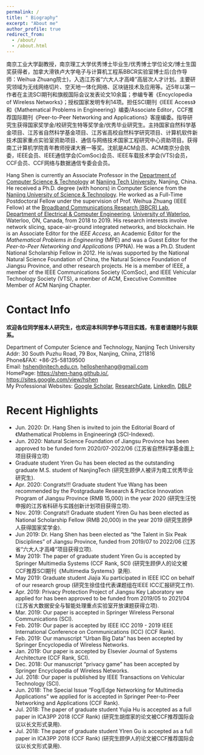 ```yaml
---
permalink: /
title: " Biography"
excerpt: "About me"
author_profile: true
redirect_from: 
  - /about/
  - /about.html
---
```


南京工业大学副教授，南京理工大学优秀博士毕业生/优秀博士学位论文/博士生国奖获得者，加拿大滑铁卢大学电子与计算机工程系BBCR实验室博士后(合作导师：Weihua Zhuang院士)，入选江苏省“六大人才高峰”高层次人才计划。主要研究领域为无线网络切片、空天地一体化网络、区块链技术及应用等。近5年以第一作者在主流SCI期刊和旗舰国际会议发表论文10余篇；参编专著《Encyclopedia of Wireless Networks》；授权国家发明专利14项。担任SCI期刊《IEEE Access》和《Mathematical Problems in Engineering》编委/Associate Editor，CCF推荐国际期刊《Peer-to-Peer Networking and Applications》客座编委。指导研究生获得国家奖学金/校研究生特等奖学金/优秀毕业研究生。主持国家自然科学基金项目、江苏省自然科学基金项目、江苏省高校自然科学研究项目、计算机软件新技术国家重点实验室资助项目、通信与网络技术国家工程研究中心资助项目。获得南工计算机学院青年教师授课大赛一等奖。沈航是ACM会员、ACM南京分会执委，IEEE会员、IEEE通信学会(ComSoc)会员、IEEE车载技术学会(VTS)会员，CCF会员、CCF网络与数据通信专委会会员。 

Hang Shen is currently an Associate Professor in the [Department of Computer Science & Technology](http://cise.njtech.edu.cn/) at [Nanjing Tech University](http://www.njtech.edu.cn/), Nanjing, China. He received a Ph.D. degree (with honors) in Computer Science from the [Nanjing University of Science & Technology](http://www.njust.edu.cn/). He worked as a Full-Time Postdoctoral Fellow under the supervision of Prof. Weihua Zhuang (IEEE Fellow) at the [Broadband Communications Research (BBCR) Lab](https://uwaterloo.ca/broadband-communications-research-lab/), [Department of Electrical & Computer Engineering](https://ece.uwaterloo.ca/Home/), [University of Waterloo](https://uwaterloo.ca/), Waterloo, ON, Canada, from 2018 to 2019. His research interests involve network slicing, space-air-ground integrated networks, and blockchain. He is an Associate Editor for the *IEEE Access*, an Academic Editor for the *Mathematical Problems in Engineering* (MPE) and was a Guest Editor for the *Peer-to-Peer Networking and Applications* (PPNA). He was a Ph.D. Student National Scholarship Fellow in 2012. He is/was supported by the National Natural Science Foundation of China, the Natural Science Foundation of Jiangsu Province, and other research projects. He is a member of IEEE, a member of the IEEE Communications Society (ComSoc), and IEEE Vehicular Technology Society (VTS), a member of ACM, Executive Committee Member of ACM Nanjing Chapter.

Contact Info
======
**欢迎各位同学报本人研究生，也欢迎本科同学参与项目实践，有意者请随时与我联系。**

Department of Computer Science and Technology, Nanjing Tech University<br/>Addr: 30 South Puzhu Road, 79 Box, Nanjing, China, 211816 <br/>Phone&FAX: +86-25-58139500<br/>Email: hshen@njtech.edu.cn, helloshenhang@gmail.com <br/>HomePage: https://shen-hang.github.io/, https://sites.google.com/view/hshen <br/>My Professional Websites: [Google Scholar](https://scholar.google.com/citations?hl=zh-CN&user=AT0fotQAAAAJ&view_op=list_works&sortby=pubdate), [ResearchGate](https://www.researchgate.net/profile/Hang_Shen), [LinkedIn](http://www.linkedin.com/in/hangshen), [DBLP](http://dblp.uni-trier.de/pers/hd/s/Shen:Hang.html)

Recent Highlights
======
- Jun. 2020: Dr. Hang Shen is invited to join the Editorial Board of 《Mathematical Problems in Engineering》 (SCI-Indexed).
- Jun. 2020: Natural Science Foundation of Jiangsu Province has been approved to be funded form 2020/07-2022/06 (江苏省自然科学基金面上项目获得立项)
- Graduate student Yiren Gu has been elected as the outstanding graduate M.S. student of NanjingTech  (研究生顾伊人被评为南工优秀毕业研究生). 
- Apr. 2020: Congrats!!! Graduate student Yue Wang has been recommended by the Postgraduate Research & Practice Innovation Program of Jiangsu Province (RMB 15,000) in the year 2020 (研究生汪悦申报的江苏省科研与实践创新计划项目获得立项).
- Nov. 2019: Congrats!! Graduate student Yiren Gu has been elected as National Scholarship Fellow (RMB 20,000) in the year 2019 (研究生顾伊人获得国家奖学金).
- Jun 2019: Dr. Hang Shen has been elected as “the Talent in Six Peak Disciplines” of Jiangsu Province, funded from 2019/07 to 2022/06 (江苏省“六大人才高峰”项目获得立项).  
- May 2019: The paper of graduate student Yiren Gu is accepted by Springer Multimedia Systems (CCF Rank, SCI) (研究生顾伊人的论文被CCF推荐SCI期刊《Multimedia Systems》录用).
- May 2019: Graduate student Jiajia Xu participated in IEEE ICC on behalf of our research group (研究生徐佳佳代表课题组在IEEE ICC汇报研究工作).
- Apr. 2019: Privacy Protection Project of Jiangsu Key Laboratory we applied for has been approved to be funded from 2019/05 to 2021/04 (江苏省大数据安全与智能处理重点实验室开放课题获得立项).
- Mar. 2019: Our paper is accepted in Springer Wireless Personal Communications (SCI).
- Feb. 2019: Our paper is accepted by  IEEE ICC 2019 - 2019 IEEE International Conference on Communications (ICC) (CCF Rank).
- Feb. 2019: Our manuscript “Urban Big Data” has been accepted by Springer Encyclopedia of Wireless Networks.
- Jan. 2019: Our paper is accepted by Elsevier Journal of Systems Architecture (CCF Rank, SCI).
- Dec. 2018: Our manuscript “privacy game” has been accepted by Springer Encyclopedia of Wireless Networks.
- Jul. 2018: Our paper  is published by IEEE Transactions on Vehicular Technology (SCI).
- Jun. 2018: The Special Issue “Fog/Edge Networking for Multimedia Applications” we applied for is accepted in Springer Peer-to-Peer Networking and Applications (CCF Rank).
- Jul. 2018: The paper of graduate student Yujia Hu is accepted as a full paper in ICA3PP 2018 (CCF Rank) (研究生胡煜家的论文被CCF推荐国际会议以长文形式录用). 
- Jul. 2018: The paper of graduate student YIren Gu is accepted as a full paper in ICA3PP 2018 (CCF Rank) (研究生顾伊人的论文被CCF推荐国际会议以长文形式录用). 


